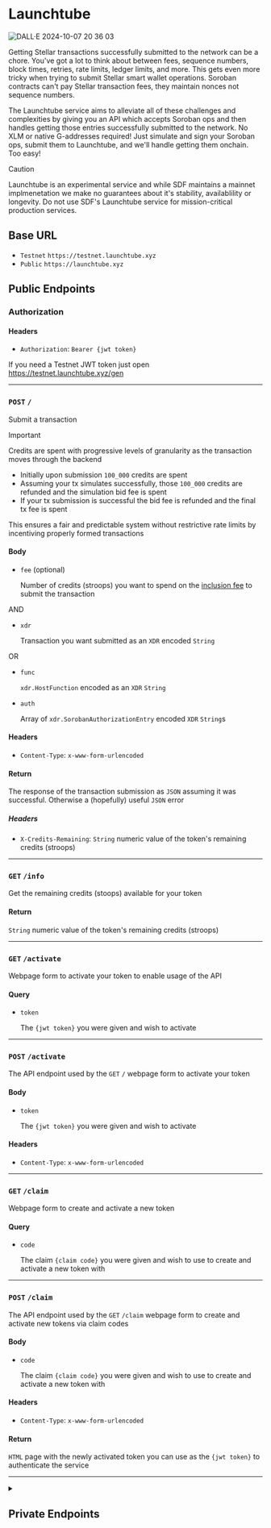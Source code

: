 # Launchtube

![DALL·E 2024-10-07 20 36 03](https://github.com/user-attachments/assets/05d2289d-f0e4-4eb7-9701-59a7b0d3b353)


Getting Stellar transactions successfully submitted to the network can be a chore. You've got a lot to think about between fees, sequence numbers, block times, retries, rate limits, ledger limits, and more. This gets even more tricky when trying to submit Stellar smart wallet operations. Soroban contracts can't pay Stellar transaction fees, they maintain nonces not sequence numbers. 

The Launchtube service aims to alleviate all of these challenges and complexities by giving you an API which accepts Soroban ops and then handles getting those entries successfully submitted to the network. No XLM or native G-addresses required! Just simulate and sign your Soroban ops, submit them to Launchtube, and we'll handle getting them onchain. Too easy!

> [!CAUTION]  
> Launchtube is an experimental service and while SDF maintains a mainnet implmenetation we make no guarantees about it's stability, availablility or longevity. Do not use SDF's Launchtube service for mission-critical production services.


## Base URL

* `Testnet` `https://testnet.launchtube.xyz`
* `Public` `https://launchtube.xyz`

## Public Endpoints

### Authorization

#### Headers

- `Authorization`: `Bearer {jwt token}`

If you need a Testnet JWT token just open https://testnet.launchtube.xyz/gen

---

### `POST` `/`

Submit a transaction

> [!IMPORTANT]  
> Credits are spent with progressive levels of granularity as the transaction moves through the backend
>
> * Initially upon submission `100_000` credits are spent
> * Assuming your tx simulates successfully, those `100_000` credits are refunded and the simulation bid fee is spent
> * If your tx submission is successful the bid fee is refunded and the final tx fee is spent
>
> This ensures a fair and predictable system without restrictive rate limits by incentiving properly formed transactions

#### Body

- `fee` (optional)
    
    Number of credits (stroops) you want to spend on the [inclusion fee](https://developers.stellar.org/docs/learn/fundamentals/fees-resource-limits-metering#resource-fee) to submit the transaction

AND

- `xdr`
    
    Transaction you want submitted as an `XDR` encoded `String`

OR

- `func`

    `xdr.HostFunction` encoded as an `XDR` `String`

- `auth`

    Array of `xdr.SorobanAuthorizationEntry` encoded `XDR` `String`s 

#### Headers

- `Content-Type`: `x-www-form-urlencoded`

#### Return

The response of the transaction submission as `JSON` assuming it was successful. Otherwise a (hopefully) useful `JSON` error

##### Headers

- `X-Credits-Remaining`: `String` numeric value of the token's remaining credits (stroops)

---

### `GET` `/info`

Get the remaining credits (stoops) available for your token

#### Return

`String` numeric value of the token's remaining credits (stroops)

---

### `GET` `/activate`

Webpage form to activate your token to enable usage of the API

#### Query

- `token`
    
    The `{jwt token}` you were given and wish to activate

---

### `POST` `/activate`

The API endpoint used by the `GET` `/` webpage form to activate your token

#### Body

- `token`
    
    The `{jwt token}` you were given and wish to activate

#### Headers

- `Content-Type`: `x-www-form-urlencoded`

---

### `GET` `/claim`

Webpage form to create and activate a new token

#### Query

- `code`
    
    The claim `{claim code}` you were given and wish to use to create and activate a new token with

---

### `POST` `/claim`

The API endpoint used by the `GET` `/claim` webpage form to create and activate new tokens via claim codes

#### Body

- `code`
    
    The claim `{claim code}` you were given and wish to use to create and activate a new token with

#### Headers

- `Content-Type`: `x-www-form-urlencoded`

#### Return

`HTML` page with the newly activated token you can use as the `{jwt token}` to authenticate the service

---

<details closed>
<summary><h2>Private Endpoints</h2></summary>

### Authorization

#### Headers

- `Authorization`: `Bearer {auth token}`

If you are a member of the SDF and need an auth token let [tyler@stellar.org](mailto:tyler@stellar.org) know

---

### `GET` `/qrcode`

Generate a list of new credit JWT tokens
    
#### Return

`PNG` QR code image linking to `{location.origin}/claim?code={claim code}`. 

##### Headers

- `X-Claim-Code`: `String` the claim code you can use to create new tokens

> [!NOTE]  
> For SDF members only. If you open this page without an Authorization header it will be an HTML form to input your auth token which when saved will include it as a cookie which will allow you to generate QR codes right on the page whenever you refresh the page.

---

### `GET` `/gen`

Generate a list of new credit JWT tokens

#### Query

- `ttl`
    
    The number of seconds these tokens should live for
    
- `credits`
    
    The number of credits these tokens can spend (in stroops)
    
- `count`
    
    The number of unique new tokens to generate (max of 100)
    
#### Return

`JSON` array of tokens which will be what you hand out like candy

---

### `DELETE` `/:sub`

Delete a previously generated token

#### Params

- `sub`
    
    The JWT `sub` claim of the token you want to delete

#### Return

`OK`

---

### `POST` `/sql`

Run a SQL query on the database

> [!CAUTION]  
> Be careful! I don't do any query validation before running your query so you could easily bork the database with an erroneous query. So don't do that

#### Body

- `query`
    
    SQL query you want to run. e.g. `SELECT * FROM Transactions LIMIT 100`
    
- `args`
    
    Positional arguments for the query. Include as strings in an array. e.g. `["arg1", "arg2"]`

#### Headers

- `Content-Type`: `x-www-form-urlencoded`

#### Return

JSON array of results from the query (if any)
e.g.
```json
[
    {
        "Sub": "712f3af6061d26ac4c573151e116547a3b58b364fcf5a6df8f1a5916d540cae3",
        "Tx": "40833f9c1b6e3187f7ff915a2bbad55e422650a283d3d13d941a5eaf81abaed7"
    },
    {
        "Sub": "712f3af6061d26ac4c573151e116547a3b58b364fcf5a6df8f1a5916d540cae3",
        "Tx": "f5b4d4638944ffab6ca693fe4036275c4822dd46e7e0f558a4e53a38f704fb45"
    },
    ...
]
```
`Sub` is the token's `sub` claim and `Tx` is the transaction hash

---

### `GET` `/seq`

Get information about the sequencer Durable Object. You very probably don't ever need to run this. It's really just for system maintainers doing health or debug checks

#### Body

Review the [endpoint code](./src/api/sequencer-info.ts) for available params

#### Return

`JSON` object with information about the sequencer. Again, review the code for the exact shape of the response
</details>
